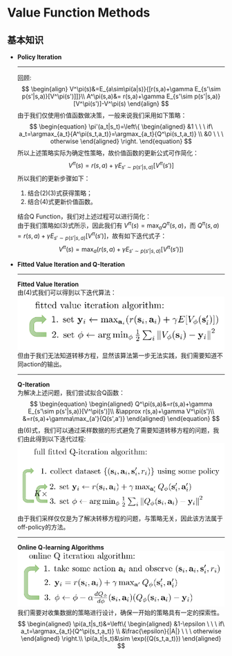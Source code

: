 # Value Function Methods
##  基本知识
- **Policy Iteration**  
  ****
  回顾:
  $$
    \begin{align}
        V^\pi(s)&=E_{a\sim\pi(a|s)}{[r(s,a)+\gamma E_{s'\sim p(s'|s,a)}[V^\pi(s')]]}\\
        A^\pi(s,a)&= r(s,a)+\gamma E_{s'\sim p(s'|s,a)}[V^\pi(s')]-V^\pi(s)   
    \end{align}
  $$ 
  由于我们仅使用价值函数做决策，一般来说我们采用如下策略：
  $$ 
  \begin{equation}
  \pi'(a_t|s_t)=\left\{
    \begin{aligned}
    &1 \ \ \ if\ a_t=\argmax_{a_t}{A^\pi(s_t,a_t)}=\argmax_{a_t}{Q^\pi(s_t,a_t)} \\
    &0 \ \ \ otherwise
    \end{aligned}
    \right.
  \end{equation}
  $$
  所以上述策略实际为确定性策略，故价值函数的更新公式可作简化：
  $$
  \begin{equation}
    V^\pi(s)=r(s,a)+\gamma E_{s'\sim p(s'|s,a)}[V^\pi(s')]
    \end{equation}
  $$
  所以我们的更新步骤如下：  
  1. 结合(2)(3)式获得策略；  
  2. 结合(4)式更新价值函数。  
  
  结合Q Function，我们对上述过程可以进行简化：  
  由于我们策略如(3)式所示，因此我们有 $V^\pi(s)=\max_a{Q^\pi(s,a)}$，而 $Q^\pi(s,a)=r(s,a)+\gamma E_{s'\sim p(s'|s,a)}[V^\pi(s')]$，故有如下迭代式子：
  $$
    \begin{equation}
    V^\pi(s)=\max_a{(r(s,a)+\gamma E_{s'\sim p(s'|s,a)}[V^\pi(s')])}
    \end{equation}
  $$
- **Fitted Value Iteration and Q-Iteration**  
  ****
  **Fitted Value Iteration**  
  由(4)式我们可以得到以下迭代算法：  
  ![](<pictures/2023-09-25 19-30-59 的屏幕截图.png>)
  但由于我们无法知道转移方程，显然该算法第一步无法实践，我们需要知道不同action的输出。
  ****
  **Q-Iteration**  
  为解决上述问题，我们尝试拟合Q函数：
  $$
  \begin{equation}
  \begin{aligned}
    Q^\pi(s,a)&=r(s,a)+\gamma E_{s'\sim p(s'|s,a)}[V^\pi(s')]\\
    &\approx r(s,a)+\gamma V^\pi(s')\\
    &=r(s,a)+\gamma\max_{a'}{Q(s',a')}
  \end{aligned}
  \end{equation}
  $$
  由(6)式，我们可以通过采样数据的形式避免了需要知道转移方程的问题，我们由此得到以下迭代过程:  
  ![](<pictures/2023-09-25 19-44-48 的屏幕截图.png>)
  由于我们采样仅仅是为了解决转移方程的问题，与策略无关，因此该方法属于off-policy的方法。
  ****
  **Online Q-learning Algorithms**  
  ![](<pictures/2023-09-25 19-50-36 的屏幕截图.png>)
  我们需要对收集数据的策略进行设计，确保一开始的策略具有一定的探索性。  
  $$ 
  \begin{aligned}
  \pi(a_t|s_t)&=\left\{
    \begin{aligned}
    &1-\epsilon \ \ \ if\ a_t=\argmax_{a_t}{Q^\pi(s_t,a_t)} \\
    &\frac{\epsilon}{|A|} \ \ \ otherwise
    \end{aligned}
    \right.\\
  \pi(a_t|s_t)&\sim \exp({Q(s_t,a_t)})
    \end{aligned}
  $$